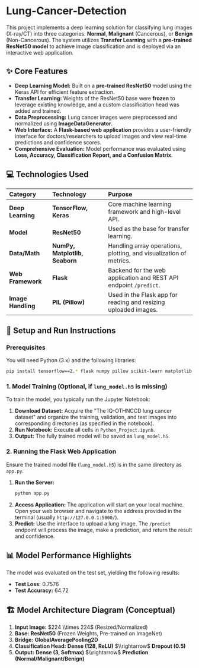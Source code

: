 # Lung-Cancer-Detection

This project implements a deep learning solution for classifying lung images (X-ray/CT) into three categories: **Normal**, **Malignant** (Cancerous), or **Benign** (Non-Cancerous). The system utilizes **Transfer Learning** with a **pre-trained ResNet50 model** to achieve image classification and is deployed via an interactive web application.

## ✨ Core Features

  * **Deep Learning Model:** Built on a **pre-trained ResNet50** model using the Keras API for efficient feature extraction.
  * **Transfer Learning:** Weights of the ResNet50 base were **frozen** to leverage existing knowledge, and a custom classification head was added and trained.
  * **Data Preprocessing:** Lung cancer images were preprocessed and normalized using **ImageDataGenerator**.
  * **Web Interface:** A **Flask-based web application** provides a user-friendly interface for doctors/researchers to upload images and view real-time predictions and confidence scores.
  * **Comprehensive Evaluation:** Model performance was evaluated using **Loss, Accuracy, Classification Report, and a Confusion Matrix**.

## 💻 Technologies Used

| Category | Technology | Purpose |
| :--- | :--- | :--- |
| **Deep Learning** | **TensorFlow, Keras** | Core machine learning framework and high-level API. |
| **Model** | **ResNet50** | Used as the base for transfer learning. |
| **Data/Math** | **NumPy, Matplotlib, Seaborn** | Handling array operations, plotting, and visualization of metrics. |
| **Web Framework** | **Flask** | Backend for the web application and REST API endpoint `/predict`. |
| **Image Handling** | **PIL (Pillow)** | Used in the Flask app for reading and resizing uploaded images. |

## 🚀 Setup and Run Instructions

### Prerequisites

You will need Python (3.x) and the following libraries:

```bash
pip install tensorflow==2.* flask numpy pillow scikit-learn matplotlib seaborn
```

### 1\. Model Training (Optional, if `lung_model.h5` is missing)

To train the model, you typically run the Jupyter Notebook:

1.  **Download Dataset:** Acquire the "The IQ-OTHNCCD lung cancer dataset" and organize the training, validation, and test images into corresponding directories (as specified in the notebook).
2.  **Run Notebook:** Execute all cells in `Python_Project.ipynb`.
3.  **Output:** The fully trained model will be saved as `lung_model.h5`.

### 2\. Running the Flask Web Application

Ensure the trained model file (`lung_model.h5`) is in the same directory as `app.py`.

1.  **Run the Server:**
    ```bash
    python app.py
    ```
2.  **Access Application:** The application will start on your local machine. Open your web browser and navigate to the address provided in the terminal (usually `http://127.0.0.1:5000/`).
3.  **Predict:** Use the interface to upload a lung image. The `/predict` endpoint will process the image, make a prediction, and return the result and confidence.

## 📊 Model Performance Highlights

The model was evaluated on the test set, yielding the following results:

  * **Test Loss:** $0.7576$
  * **Test Accuracy:** $64.72%$

## 🏗️ Model Architecture Diagram (Conceptual)

1.  **Input Image:** $224 \\times 224$ (Resized/Normalized)
2.  **Base:** **ResNet50** (Frozen Weights, Pre-trained on ImageNet)
3.  **Bridge:** **GlobalAveragePooling2D**
4.  **Classification Head:** **Dense (128, ReLU)** $\\rightarrow$ **Dropout (0.5)**
5.  **Output:** **Dense (3, Softmax)** $\\rightarrow$ **Prediction (Normal/Malignant/Benign)**
